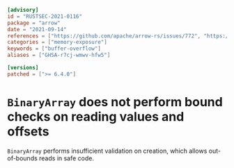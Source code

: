 ```toml
[advisory]
id = "RUSTSEC-2021-0116"
package = "arrow"
date = "2021-09-14"
references = ["https://github.com/apache/arrow-rs/issues/772", "https://github.com/apache/arrow-rs/issues/773"]
categories = ["memory-exposure"]
keywords = ["buffer-overflow"]
aliases = ["GHSA-r7cj-wmwv-hfw5"]

[versions]
patched = [">= 6.4.0"]
```

# `BinaryArray` does not perform bound checks on reading values and offsets

`BinaryArray` performs insufficient validation on creation, which allows out-of-bounds reads in safe code.
